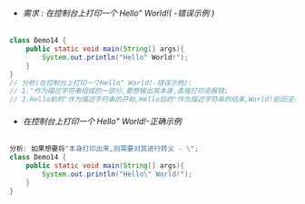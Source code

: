 * ###### 需求 : 在控制台上打印一个 Hello" World!\( -错误示例 \)

```java
class Demo14 {
    public static void main(String[] args){
        System.out.println("Hello" World!");
    }
}
// 分析(在控制台上打印一个Hello" World!-错误示例):
// 1."作为描述字符串组成的一部分,要想输出其本身,直接打印会报错;
// 2.Hello前的"作为描述字符串的开始,Hello后的"作为描述字符串的结束,World!前因没有作为描述字符串开始的"而发生报错;
```

* ###### 在控制台上打印一个 Hello" World!-正确示例

```java
分析: 如果想要将"本身打印出来,则需要对其进行转义 - \";
class Demo14 {
	public static void main(String[] args){
		System.out.println("Hello\" World!");
	}
}
```



